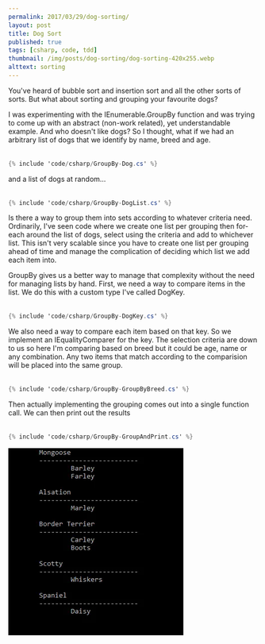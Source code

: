 ```yaml
---
permalink: 2017/03/29/dog-sorting/
layout: post
title: Dog Sort
published: true
tags: [csharp, code, tdd]
thumbnail: /img/posts/dog-sorting/dog-sorting-420x255.webp
alttext: sorting
---
```


You've heard of bubble sort and insertion sort and all the other sorts of sorts. But what about sorting and grouping
your favourite dogs?

I was experimenting with the IEnumerable.GroupBy function and was trying to come up with an abstract (non-work related), yet
understandable example. And who doesn't like dogs? So I thought, what if we had an arbitrary list of dogs that we
identify by name, breed and age.

```csharp

{% include 'code/csharp/GroupBy-Dog.cs' %}

```

and a list of dogs at random...

```csharp

{% include 'code/csharp/GroupBy-DogList.cs' %}

```

Is there a way to group them into sets according to whatever criteria need. Ordinarily, I've seen code where we create one
list per grouping then for-each around the list of dogs, select using the criteria and add to whichever list. This isn't
very scalable since you have to create one list per grouping ahead of time and manage the complication of deciding which
list we add each item into.

GroupBy gives us a better way to manage that complexity without the need for managing lists by hand. First, we need a way to
compare items in the list. We do this with a custom type I've called DogKey.

```csharp

{% include 'code/csharp/GroupBy-DogKey.cs' %}

```

We also need a way to compare each item based on that key. So we implement an IEqualityComparer<T> for the key. The selection criteria
are down to us so here I'm comparing based on breed but it could be age, name or any combination. Any two items that match
according to the comparision will be placed into the same group.

```csharp

{% include 'code/csharp/GroupBy-GroupByBreed.cs' %}

```

Then actually implementing the grouping comes out into a single function call. We can then print out the results

```csharp

{% include 'code/csharp/GroupBy-GroupAndPrint.cs' %}

```

![results](/img/posts/dog-sorting/console.webp "console output")
